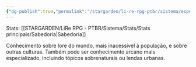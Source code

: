 ```yaml
---
{"dg-publish":true,"permalink":"/stargarden/li-re-rpg-ptbr/sistema/especializacoes/especializacoes-existentes/erudicao-conhecimento-cultural/","created":"2025-01-11T01:32:05.513-03:00","updated":"2025-01-12T02:34:32.810-03:00"}
---
```



Stats: [[STARGARDEN/LiRe RPG - PTBR/Sistema/Stats/Stats principais/Sabedoria\|Sabedoria]]

Conhecimento sobre lore do mundo, mais inacessível à população, e sobre outras culturas. Também pode ser conhecimento arcano mais especializado, incluindo tópicos sobrenaturais ou lendas urbanas.